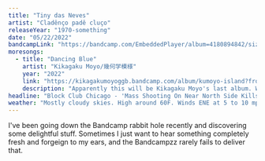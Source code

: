 ```yaml
---
title: "Tiny das Neves"
artist: "Cladênço padê cluço"
releaseYear: "1970-something"
date: "05/22/2022"
bandcampLink: "https://bandcamp.com/EmbeddedPlayer/album=4180894842/size=large/bgcol=ffffff/linkcol=0687f5/tracklist=false/track=3535399936/transparent=true/"
moresongs:
  - title: "Dancing Blue"
    artist: "Kikagaku Moyo/幾何学模様"
    year: "2022"
    link: "https://kikagakumoyoggb.bandcamp.com/album/kumoyo-island?from=footer-bcw-a170263248"
    description: "Apparently this will be Kikagaku Moyo's last album. What a shame!"
headline: "Block Club Chicago - 'Mass Shooting On Near North Side Kills 2 People - Chicagoans walked around — and through — blood as they commuted Friday morning.'"
weather: "Mostly cloudy skies. High around 60F. Winds ENE at 5 to 10 mph."
---
```


I've been going down the Bandcamp rabbit hole recently and discovering some delightful stuff. Sometimes I just want to hear something completely fresh and forgeign to my ears, and the Bandcampzz rarely fails to deliver that.
